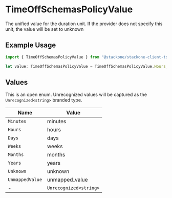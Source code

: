 # TimeOffSchemasPolicyValue

The unified value for the duration unit. If the provider does not specify this unit, the value will be set to unknown

## Example Usage

```typescript
import { TimeOffSchemasPolicyValue } from "@stackone/stackone-client-ts/sdk/models/shared";

let value: TimeOffSchemasPolicyValue = TimeOffSchemasPolicyValue.Hours;
```

## Values

This is an open enum. Unrecognized values will be captured as the `Unrecognized<string>` branded type.

| Name                   | Value                  |
| ---------------------- | ---------------------- |
| `Minutes`              | minutes                |
| `Hours`                | hours                  |
| `Days`                 | days                   |
| `Weeks`                | weeks                  |
| `Months`               | months                 |
| `Years`                | years                  |
| `Unknown`              | unknown                |
| `UnmappedValue`        | unmapped_value         |
| -                      | `Unrecognized<string>` |